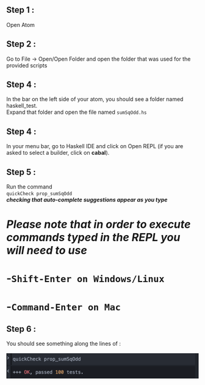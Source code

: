 ## Step 1 :
Open Atom
## Step 2 :
Go to File -> Open/Open Folder and open the folder that was used for the provided scripts
## Step 4 :
In the bar on the left side of your atom, you should see a folder named haskell_test. <br />
Expand that folder and open the file named `sumSqOdd.hs`
## Step 4 :
In your menu bar, go to Haskell IDE and click on Open REPL (if you are asked to select a builder, click on **cabal**).
## Step 5 :
Run the command <br /> `quickCheck prop_sumSqOdd` <br />
***checking that auto-complete suggestions appear as you type***
# ***Please note that in order to execute commands typed in the REPL you will need to use***<br /> 
# -`Shift-Enter on Windows/Linux`<br /> 
# -`Command-Enter on Mac`<br />
## Step 6 :
You should see something along the lines of :<br /><br />
![Expected Result](../haskell_test/result.png?raw=true)
